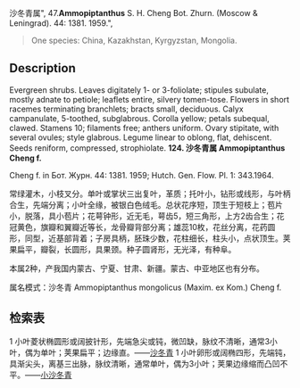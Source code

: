 沙冬青属",
47.**Ammopiptanthus** S. H. Cheng Bot. Zhurn. (Moscow & Leningrad). 44: 1381. 1959.",

> One species: China, Kazakhstan, Kyrgyzstan, Mongolia.

## Description
Evergreen shrubs. Leaves digitately 1- or 3-foliolate; stipules subulate, mostly adnate to petiole; leaflets entire, silvery tomen-tose. Flowers in short racemes terminating branchlets; bracts small, deciduous. Calyx campanulate, 5-toothed, subglabrous. Corolla yellow; petals subequal, clawed. Stamens 10; filaments free; anthers uniform. Ovary stipitate, with several ovules; style glabrous. Legume linear to oblong, flat, dehiscent. Seeds reniform, compressed, strophiolate.
**124. 沙冬青属 Ammopiptanthus Cheng f.**

Cheng f. in Бот. Журн. 44: 1381. 1959; Hutch. Gen. Flow. Pl. 1: 343.1964.

常绿灌木，小枝叉分。单叶或掌状三出复叶，革质；托叶小，钻形或线形，与叶柄合生，先端分离；小叶全缘，被银白色绒毛。总状花序短，顶生于短枝上；苞片小，脱落，具小苞片；花萼钟形，近无毛，萼齿5，短三角形，上方2齿合生；花冠黄色，旗瓣和翼瓣近等长，龙骨瓣背部分离；雄蕊10枚，花丝分离，花药圆形，同型，近基部背着；子房具柄，胚珠少数，花柱细长，柱头小，点状顶生。荚果扁平，瓣裂，长圆形，具果颈。种子圆肾形，无光泽，有种阜。

本属2种，产我国内蒙古、宁夏、甘肃、新疆。蒙古、中亚地区也有分布。

属名模式：沙冬青 Ammopiptanthus mongolicus (Maxim. ex Kom.) Cheng f.

## 检索表

1 小叶菱状椭圆形或阔披针形，先端急尖或钝，微凹缺，脉纹不清晰，通常3小叶，偶为单叶；荚果扁平；边缘直。——[沙冬青](Ammopiptanthus%20mongolicus.md)
1 小叶卵形或阔椭四形，先端钝，具渐尖头，离基三出脉，脉纹清晰，通常单叶，偶为3小叶；荚果边缘缩而凸凹不平。——[小沙冬青](Ammopiptanthus%20nanus.md)
